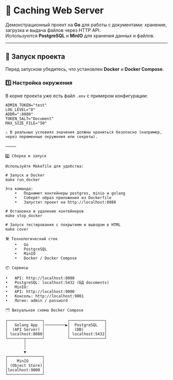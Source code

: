 # 📂 Caching Web Server

Демонстрационный проект на **Go** для работы с документами: хранение, загрузка и выдача файлов через HTTP API.  
Используются **PostgreSQL** и **MinIO** для хранения данных и файлов.

---

## 🚀 Запуск проекта

Перед запуском убедитесь, что установлен **Docker** и **Docker Compose**.

### 1️⃣ Настройка окружения

В корне проекта уже есть файл `.env` с примером конфигурации:

```env
ADMIN_TOKEN="test"
LOG_LEVEL="0"
ADDR=":8080"
TOKEN_SALT="Document"
MAX_SIZE_FILE="50"

⚠️ В реальных условиях значения должны храниться безопасно (например, через переменные окружения или секреты).

⸻

2️⃣ Сборка и запуск

Используйте Makefile для удобства:

# Запуск в Docker
make run_docker

Эта команда:
	•	Поднимет контейнеры postgres, minio и golang
	•	Соберёт образ приложения из Dockerfile
	•	Запустит проект на http://localhost:8080

# Остановка и удаление контейнеров
make stop_docker

# Запуск тестирования с покрытием и выводом в HTML
make cover

🛠️ Технологический стек
	•	Go
	•	PostgreSQL
	•	MinIO
	•	Docker / Docker Compose

📦 Сервисы

•	API: http://localhost:8080
•	PostgreSQL: localhost:5432 (БД documents)
•	MinIO:
•	API: http://localhost:9000
•	Консоль: http://localhost:9001
•	Логин: admin / password

🗂️ Визуальная схема Docker Compose

┌───────────────┐          ┌───────────────┐
│   Golang App  │─────────▶│  PostgreSQL   │
│  (API Server) │          │  (DB)         │
│ localhost:8080│          │ localhost:5432│
└───────┬───────┘          └───────────────┘
        │
        │
        ▼
┌───────────────┐
│    MinIO      │
│ (Object Store)│
│localhost:9000 │
└───────────────┘

